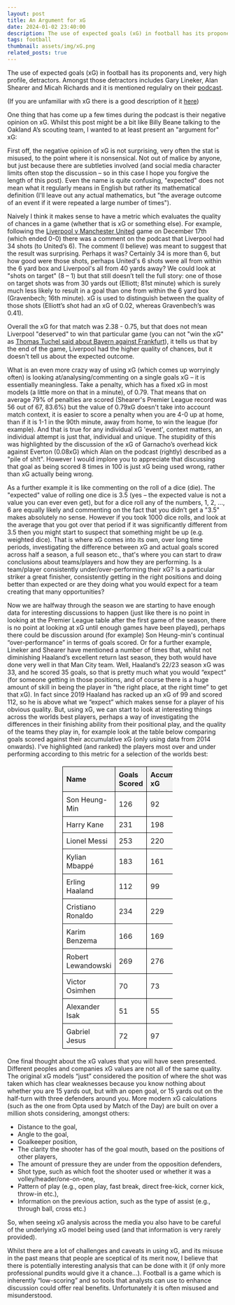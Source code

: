 ```yaml
---
layout: post
title: An Argument for xG
date: 2024-01-02 23:40:00
description: The use of expected goals (xG) in football has its proponents and, very high profile, detractors. I think it is useful and here are my reasons why.
tags: football
thumbnail: assets/img/xG.png
related_posts: true
---
```


The use of expected goals (xG) in football has its proponents and, very high profile, detractors. Amongst those detractors includes Gary Lineker, Alan Shearer and Micah Richards and it is mentioned regulalry on their [podcast](https://www.goalhangerpodcasts.com/the-rest-is-football).

(If you are unfamiliar with xG there is a good description of it [here](https://theanalyst.com/2023/08/what-is-expected-goals-xg))

One thing that has come up a few times during the podcast is their negative opinion on xG. Whilst this post might be a bit like Billy Beane talking to the Oakland A’s scouting team, I wanted to at least present an "argument for" xG:

First off, the negative opinion of xG is not surprising, very often the stat is misused, to the point where it is nonsensical. Not out of malice by anyone, but just because there are subtleties involved (and social media character limits often stop the discussion – so in this case I hope you forgive the length of this post). Even the name is quite confusing, "expected" does not mean what it regularly means in English but rather its mathematical definition (I'll leave out any actual mathematics, but "the average outcome of an event if it were repeated a large number of times").

Naively I think it makes sense to have a metric which evaluates the quality of chances in a game (whether that is xG or something else). For example, following the [Liverpool v Manchester United](https://www.bbc.co.uk/sport/football/live/czv2vv2w2yxt) game on December 17th (which ended 0-0) there was a comment on the podcast that Liverpool had 34 shots (to United’s 6). The comment (I believe) was meant to suggest that the result was surprising. Perhaps it was? Certainly 34 is more than 6, but how good were those shots, perhaps United's 6 shots were all from within the 6 yard box and Liverpool's all from 40 yards away? We could look at "shots on target" (8 – 1) but that still doesn’t tell the full story: one of those on target shots was from 30 yards out (Elliott; 81st minute) which is surely much less likely to result in a goal than one from within the 6 yard box (Gravenbech; 16th minute). xG is used to distinguish between the quality of those shots (Elliott’s shot had an xG of 0.02, whereas Gravenbech’s was 0.41).

Overall the xG for that match was 2.38 - 0.75, but that does not mean Liverpool "deserved" to win that particular game (you can not "win the xG" as [Thomas Tuchel said about Bayern against Frankfurt](https://www.bavarianfootballworks.com/2023/12/9/23994402/bayern-munich-eintracht-frankfurt-bundesliga-thomas-tuchel-kimmich-upamecano-neuer-mazraoui-davies)), it tells us that by the end of the game, Liverpool had the higher quality of chances, but it doesn't tell us about the expected outcome.

What is an even more crazy way of using xG (which comes up worryingly often) is looking at/analysing/commenting on a single goals xG – it is essentially meaningless. Take a penalty, which has a fixed xG in most models (a little more on that in a minute), of 0.79. That means that on average 79% of penalties are scored (Shearer's Premier League record was 56 out of 67, 83.6%) but the value of 0.79xG doesn't take into account match context, it is easier to score a penalty when you are 4-0 up at home, than if it is 1-1 in the 90th minute, away from home, to win the league (for example). And that is true for any individual xG 'event', context matters, an individual attempt is just that, individual and unique. The stupidity of this was highlighted by the discussion of the xG of Garnacho’s overhead kick against Everton (0.08xG) which Alan on the podcast (rightly) described as a "pile of sh!t". However I would implore you to appreciate that discussing that goal as being scored 8 times in 100 is just xG being used wrong, rather than xG actually being wrong.

As a further example it is like commenting on the roll of a dice (die). The "expected" value of rolling one dice is 3.5 (yes – the expected value is not a value you can ever even get), but for a dice roll any of the numbers, 1, 2, …, 6 are equally likely and commenting on the fact that you didn’t get a "3.5" makes absolutely no sense. However if you took 1000 dice rolls, and look at the average that you got over that period if it was significantly different from 3.5 then you might start to suspect that something might be up (e.g. weighted dice). That is where xG comes into its own, over long time periods, investigating the difference between xG and actual goals scored across half a season, a full season etc., that's where you can start to draw conclusions about teams/players and how they are performing. Is a team/player consistently under/over-performing their xG? Is a particular striker a great finisher, consistently getting in the right positions and doing better than expected or are they doing what you would expect for a team creating that many opportunities?

Now we are halfway through the season we are starting to have enough data for interesting discussions to happen (just like there is no point in looking at the Premier League table after the first game of the season, there is no point at looking at xG until enough games have been played), perhaps there could be discussion around (for example) Son Heung-min's continual “over-performance” in terms of goals scored. Or for a further example, Lineker and Shearer have mentioned a number of times that, whilst not diminishing Haaland’s excellent return last season, they both would have done very well in that Man City team. Well, Haaland’s 22/23 season xG was 33, and he scored 35 goals, so that is pretty much what you would “expect” (for someone getting in those positions, and of course there is a huge amount of skill in being the player in “the right place, at the right time” to get that xG). In fact since 2019 Haaland has racked up an xG of 99 and scored 112, so he is above what we “expect” which makes sense for a player of his obvious quality. But, using xG, we can start to look at interesting things across the worlds best players, perhaps a way of investigating the differences in their finishing ability from their positional play, and the quality of the teams they play in, for example look at the table below comparing goals scored against their accumulative xG (only using data from 2014 onwards). I’ve highlighted (and ranked) the players most over and under performing according to this metric for a selection of the worlds best:

<style>
table {
    border-collapse: collapse;
    width: 50%;
    margin: 20px auto;
}
th, td {
    border: 1px solid black;
    padding: 8px;
    text-align: left;
}
th {
    cursor: pointer;
    background-color: #f4f4f4;
}
</style>

<table id="footballTable">
  <thead>
    <tr>
      <th onclick="sortTable('footballTable', 0)">Name</th>
      <th onclick="sortTable('footballTable', 1)">Goals Scored</th>
      <th onclick="sortTable('footballTable', 2)">Accumulative xG</th>
      <th onclick="sortTable('footballTable', 3)">% difference</th>
    </tr>
  </thead>
  <tbody>    
    <tr>
      <td>Son Heung-Min</td>
      <td>126</td>
      <td>92</td>
      <td>+37%</td>
    </tr>
    <tr>
      <td>Harry Kane</td>
      <td>231</td>
      <td>198</td>
      <td>+16%</td>
    </tr>
    <tr>
      <td>Lionel Messi</td>
      <td>253</td>
      <td>220</td>
      <td>+15%</td>
    </tr>
    <tr>
      <td>Kylian Mbappé</td>
      <td>183</td>
      <td>161</td>
      <td>+14%</td>
    </tr>
    <tr>
      <td>Erling Haaland</td>
      <td>112</td>
      <td>99</td>
      <td>+13%</td>
    </tr>
    <tr>
      <td>Cristiano Ronaldo</td>
      <td>234</td>
      <td>229</td>
      <td>+2.2%</td>
    </tr>
    <tr>
      <td>Karim Benzema</td>
      <td>166</td>
      <td>169</td>
      <td>-1.8%</td>
    </tr>
    <tr>
      <td>Robert Lewandowski</td>
      <td>269</td>
      <td>276</td>
      <td>-2.5%</td>
    </tr>
    <tr>
      <td>Victor Osimhen</td>
      <td>70</td>
      <td>73</td>
      <td>-4.1%</td>
    </tr>
    <tr>
      <td>Alexander Isak</td>
      <td>51</td>
      <td>55</td>
      <td>-7.3%</td>
    </tr>
    <tr>
      <td>Gabriel Jesus</td>
      <td>72</td>
      <td>97</td>
      <td>-26%</td>
    </tr>
  </tbody>
</table>

<script>
function sortTable(tableID, columnIndex) {
    const table = document.getElementById(tableID);
    const rows = Array.from(table.rows).slice(1); // Exclude header row
    const isNumeric = !isNaN(rows[0].cells[columnIndex].innerText);

    let sortedRows = rows.sort((a, b) => {
        const aVal = isNumeric ? +a.cells[columnIndex].innerText : a.cells[columnIndex].innerText.toLowerCase();
        const bVal = isNumeric ? +b.cells[columnIndex].innerText : b.cells[columnIndex].innerText.toLowerCase();
        return aVal > bVal ? 1 : -1;
    });

    const currentSort = table.dataset.sortOrder === "asc" ? "desc" : "asc";
    if (currentSort === "desc") sortedRows.reverse();
    table.dataset.sortOrder = currentSort;

    sortedRows.forEach(row => table.tBodies[0].appendChild(row));
}
</script>

One final thought about the xG values that you will have seen presented. Different peoples and companies xG values are not all of the same quality. The original xG models “just” considered the position of where the shot was taken which has clear weaknesses because you know nothing about whether you are 15 yards out, but with an open goal, or 15 yards out on the half-turn with three defenders around you. More modern xG calculations (such as the one from Opta used by Match of the Day) are built on over a million shots considering, amongst others:

* Distance to the goal,
* Angle to the goal,
* Goalkeeper position,
* The clarity the shooter has of the goal mouth, based on the positions of other players,
* The amount of pressure they are under from the opposition defenders,
* Shot type, such as which foot the shooter used or whether it was a volley/header/one-on-one,
* Pattern of play (e.g., open play, fast break, direct free-kick, corner kick, throw-in etc.),
* Information on the previous action, such as the type of assist (e.g., through ball, cross etc.)

So, when seeing xG analysis across the media you also have to be careful of the underlying xG model being used (and that information is very rarely provided).

Whilst there are a lot of challenges and caveats in using xG, and its misuse in the past means that people are sceptical of its merit now, I believe that there is potentially interesting analysis that can be done with it (if only more professional pundits would give it a chance…). Football is a game which is inherently “low-scoring” and so tools that analysts can use to enhance discussion could offer real benefits. Unfortunately it is often misused and misunderstood.
